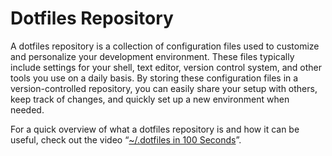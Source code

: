 # Dotfiles Repository

A dotfiles repository is a collection of configuration files used to customize and personalize your development environment. These files typically include settings for your shell, text editor, version control system, and other tools you use on a daily basis. By storing these configuration files in a version-controlled repository, you can easily share your setup with others, keep track of changes, and quickly set up a new environment when needed.

For a quick overview of what a dotfiles repository is and how it can be useful, check out the video “[~/.dotfiles in 100 Seconds](https://youtu.be/r_MpUP6aKiQ)”.
